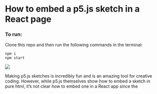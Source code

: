 # How to embed a p5.js sketch in a React page

### To run:

Clone this repo and then run the following commands in the terminal:
```
npm i
npm start
```
![](https://miro.medium.com/max/1400/1*wdMMfT2Zb4nbBlWI3bnRtw.png)

Making p5.js sketches is incredibly fun and is an amazing tool for creative coding. However, while p5.js themselves show how to embed a sketch in pure html, it’s not clear how to embed one in a React app since the <script> tag doesn’t work the same way in a React component. Here’s how I figured out to do it:

### Make a p5.js sketch
I use their [online editor](https://editor.p5js.org/) to develop and run mine. Put the sketch in a file in the same directory as index.html, I named the file sketch.js.


